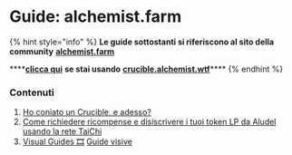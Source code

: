 # Guide: alchemist.farm

{% hint style="info" %}
**Le guide sottostanti si riferiscono al sito della community** [**alchemist.farm**](https://alchemist.farm/)

 ****[**clicca qui**](https://app.gitbook.com/@alchemist-docs/s/mist/~/drafts/-Ma-LkiDktgYQN43jqSL/v/italian/crucible/guides-crucible.alchemist.wtf) **se stai usando** [**crucible.alchemist.wtf**](https://crucible.alchemist.wtf/)\*\*\*\*
{% endhint %}

### Contenuti

1.  [Ho coniato un Crucible, e adesso?](https://app.gitbook.com/@alchemist-docs/s/mist/~/drafts/-Ma-LkiDktgYQN43jqSL/v/italian/crucible/guides-alchemist.farm/i-minted-a-crucible-now-what)
2.  [Come richiedere ricompense e disiscrivere i tuoi token LP da Aludel usando la rete TaiChi](https://app.gitbook.com/@alchemist-docs/s/mist/~/drafts/-Ma-LkiDktgYQN43jqSL/v/italian/crucible/guides-alchemist.farm/how-to-claim-rewards-and-unsubscribe-your-lp-from-the-aludel-using-the-taichi-network)
3. [Visual Guides 🎞](../visual-guides.md) [Guide visive](https://app.gitbook.com/@alchemist-docs/s/mist/~/drafts/-Ma-LkiDktgYQN43jqSL/v/italian/crucible/guides-alchemist.farm/visual-guides)

